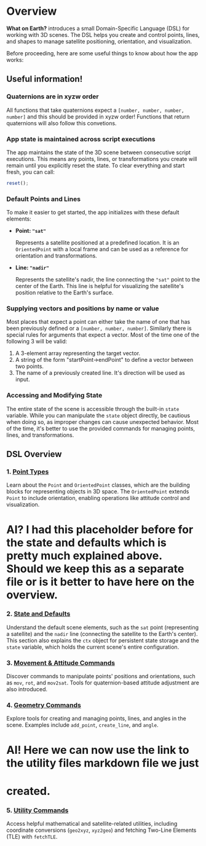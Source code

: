 # Overview

**What on Earth?** introduces a small Domain-Specific Language (DSL) for
working with 3D scenes. The DSL helps you create and control points, lines, and
shapes to manage satellite positioning, orientation, and visualization.

Before proceeding, here are some useful things to know about how the app works:

## Useful information!

### Quaternions are in xyzw order

All functions that take quaternions expect a `[number, number, number, number]`
and this should be provided in xyzw order! Functions that return quaternions
will also follow this convetions.

### App state is maintained across script executions

The app maintains the state of the 3D scene between consecutive script
executions. This means any points, lines, or transformations you create will
remain until you explicitly reset the state. To clear everything and start
fresh, you can call:

```javascript
reset();
```

### Default Points and Lines

To make it easier to get started, the app initializes with these default
elements:

- **Point: `"sat"`**  

  Represents a satellite positioned at a predefined location. It is an
`OrientedPoint` with a local frame and can be used as a reference for
orientation and transformations.

- **Line: `"nadir"`**  

  Represents the satellite's nadir, the line connecting the `"sat"` point to
the center of the Earth. This line is helpful for visualizing the satellite's
position relative to the Earth's surface.

### Supplying vectors and positions by name or value

Most places that expect a point can either take the name of one that has
been previously defined or a `[number, number, number]`. Similarly there
is special rules for arguments that expect a vector. Most of the time one of the
following 3 will be valid:

1. A 3-element array representing the target vector.
2. A string of the form "startPoint->endPoint" to define a vector between two points.
3. The name of a previously created line. It's direction will be used as input.


### Accessing and Modifying State

The entire state of the scene is accessible through the built-in `state`
variable. While you can manipulate the `state` object directly, be cautious
when doing so, as improper changes can cause unexpected behavior. Most of the
time, it's better to use the provided commands for managing points, lines, and
transformations.


## DSL Overview

### 1. [**Point Types**](/dsl/points)  

Learn about the `Point` and `OrientedPoint` classes, which are the building
blocks for representing objects in 3D space. The `OrientedPoint` extends
`Point` to include orientation, enabling operations like attitude control and
visualization.

# AI? I had this placeholder before for the state and defaults which is pretty much explained above. Should we keep this as a separate file or is it better to have here on the overview.
### 2. [**State and Defaults**](#state-and-defaults)  

Understand the default scene elements, such as the `sat` point (representing a
satellite) and the `nadir` line (connecting the satellite to the Earth's
center). This section also explains the `ctx` object for persistent state
storage and the `state` variable, which holds the current scene's entire
configuration.

### 3. [**Movement & Attitude Commands**](/dsl/movement-and-attitude)  

Discover commands to manipulate points' positions and orientations, such as
`mov`, `rot`, and `mov2sat`. Tools for quaternion-based attitude adjustment are
also introduced.

### 4. [**Geometry Commands**](/dsl/geometry-commands)  

Explore tools for creating and managing points, lines, and angles in the scene.
Examples include `add_point`, `create_line`, and `angle`.

# AI! Here we can now use the link to the utility files markdown file we just
# created.
### 5. [**Utility Commands**](#utility-commands)  

Access helpful mathematical and satellite-related utilities, including
coordinate conversions (`geo2xyz`, `xyz2geo`) and fetching Two-Line Elements
(TLE) with `fetchTLE`.
